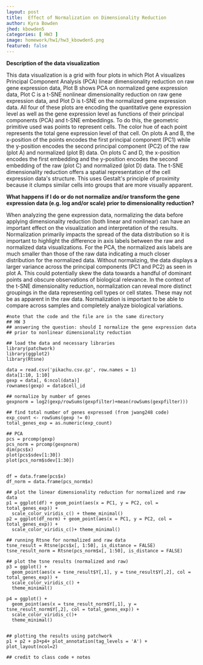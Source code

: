 ```yaml
---
layout: post
title:  Effect of Normalization on Dimensionality Reduction
author: Kyra Bowden
jhed: kbowden5
categories: [ HW3 ]
image: homework/hw1/hw3_kbowden5.png
featured: false
---
```

**Description of the data visualization**

This data visualization is a grid with four plots in which Plot A visualizes Principal Component Analysis (PCA) linear dimensionality reduction on raw gene expression data, Plot B shows PCA on normalized gene expression data, Plot C is a t-SNE nonlinear dimensionality reduction on raw gene expression data, and Plot D is t-SNE on the normalized gene expression data. All four of these plots are encoding the quantitative gene expression level as well as the gene expression level as functions of their principal components (PCA) and t-SNE embeddings. To do this, the geometric primitive used was points to represent cells. The color hue of each point represents the total gene expression level of that cell. On plots A and B, the x-position of the points encodes the first principal component (PC1) while the y-position encodes the second principal component (PC2) of the raw (plot A) and normalized (plot B) data. On plots C and D, the x-position encodes the first embedding and the y-position encodes the second embedding of the raw (plot C) and normalized (plot D) data. The t-SNE dimensionality reduction offers a spatial representation of the cell expression data's structure. This uses Gestalt's principle of proximity because it clumps similar cells into groups that are more visually apparent. 

**What happens if I do or do not normalize and/or transform the gene expression data (e.g. log and/or scale) prior to dimensionality reduction?**

When analyzing the gene expression data, normalizing the data before applying dimensionality reduction (both linear and nonlinear) can have an important effect on the visualization and interpretation of the results. Normalization primarily impacts the spread of the data distribution so it is important to highlight the difference in axis labels between the raw and normalized data visualizations. For the PCA, the normalized axis labels are much smaller than those of the raw data indicating a much closer distribution for the normalized data. Without normalizing, the data displays a larger variance across the principal components (PC1 and PC2) as seen in plot A. This could potentially skew the data towards a handful of dominant points and obscure observations of biological relevance. In the context of the t-SNE dimensionality reduction, normalization can reveal more distinct groupings in the data representing cell types or cell states. These may not be as apparent in the raw data. Normalization is important to be able to compare across samples and completely analyze biological variations. 


```{r}
#note that the code and the file are in the same directory
## HW 3 
## answering the question: should I normalize the gene expression data
## prior to nonlinear dimensionality reduction

## load the data and necessary libraries
library(patchwork)
library(ggplot2)
library(Rtsne)

data = read.csv('pikachu.csv.gz', row.names = 1)
data[1:10, 1:10]
gexp = data[, 6:ncol(data)]
rownames(gexp) = data$cell_id

## normalize by number of genes
gexpnorm = log2(gexp/rowSums(gexpfilter)+mean(rowSums(gexpfilter)))

## find total number of genes expressed (from jwang248 code)
exp_count <- rowSums(gexp != 0)
total_genes_exp = as.numeric(exp_count)

## PCA
pcs = prcomp(gexp)
pcs_norm = prcomp(gexpnorm)
dim(pcs$x)
plot(pcs$sdev[1:30])
plot(pcs_norm$sdev[1:30])


df = data.frame(pcs$x)
df_norm = data.frame(pcs_norm$x)

## plot the linear dimensionality reduction for normalized and raw data
p1 = ggplot(df) + geom_point(aes(x = PC1, y = PC2, col = total_genes_exp)) +
  scale_color_viridis_c() + theme_minimal()
p2 = ggplot(df_norm) + geom_point(aes(x = PC1, y = PC2, col = total_genes_exp)) +
  scale_color_viridis_c()+ theme_minimal()

## running Rtsne for normalized and raw data
tsne_result = Rtsne(pcs$x[, 1:50], is_distance = FALSE)
tsne_result_norm = Rtsne(pcs_norm$x[, 1:50], is_distance = FALSE)

## plot the tsne results (normalized and raw)
p3 = ggplot() +
  geom_point(aes(x = tsne_result$Y[,1], y = tsne_result$Y[,2], col = total_genes_exp)) +
  scale_color_viridis_c() + 
  theme_minimal()

p4 = ggplot() +
  geom_point(aes(x = tsne_result_norm$Y[,1], y = tsne_result_norm$Y[,2], col = total_genes_exp)) +
  scale_color_viridis_c()+ 
  theme_minimal()


## plotting the results using patchwork
p1 + p2 + p3+p4+ plot_annotation(tag_levels = 'A') + plot_layout(ncol=2)

## credit to class code + notes 
```
